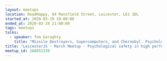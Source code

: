 ```yaml
---
layout: meetups
location: DeadHappy, 64 Mansfield Street, Leicester, LE1 3DL
started_at: 2020-03-19 19:00:00
ended_at: 2020-03-19 21:00:00
tags: meetups
talks:
  - speaker: Tom Geraghty
    title: "Missile Destroyers, Supercomputers, and Chernobyl. Psychological safety in high performance teams"
title: "LeicesterJS - March Meetup - Psychological safety in high performance teams"
meetup_id: 268852339
---
```

